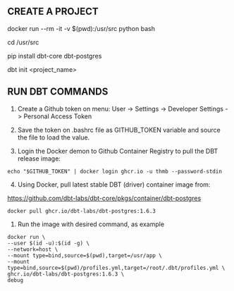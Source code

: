 ## CREATE A PROJECT

docker run --rm -it -v $(pwd):/usr/src python bash

cd /usr/src

pip install dbt-core dbt-postgres

dbt init <project_name>


## RUN DBT COMMANDS

1. Create a Github token on menu: User -> Settings -> Developer Settings -> Personal Access Token

2. Save the token on .bashrc file as GITHUB_TOKEN variable and source the file to load the value.

3. Login the Docker demon to Github Container Registry to pull the DBT release image:

```console
echo "$GITHUB_TOKEN" | docker login ghcr.io -u thmb --password-stdin
```

4. Using Docker, pull latest stable DBT (driver) container image from:

https://github.com/dbt-labs/dbt-core/pkgs/container/dbt-postgres

```console
docker pull ghcr.io/dbt-labs/dbt-postgres:1.6.3
```

1. Run the image with desired command, as example

```console
docker run \
--user $(id -u):$(id -g) \
--network=host \
--mount type=bind,source=$(pwd),target=/usr/app \
--mount type=bind,source=$(pwd)/profiles.yml,target=/root/.dbt/profiles.yml \
ghcr.io/dbt-labs/dbt-postgres:1.6.3 \
debug
```


